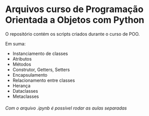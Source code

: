 # Arquivos curso de Programação Orientada a Objetos com Python

O repositório contém os scripts criados durante o curso de POO.

Em suma:
- Instanciamento de classes
- Atributos
- Métodos
- Construtor, Getters, Setters
- Encapsulamento
- Relacionamento entre classes
- Herança
- Dataclasses
- Metaclasses

###### Com o arquivo .ipynb é possível rodar as aulas separadas